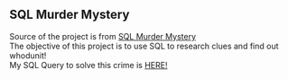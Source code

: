 ## SQL Murder Mystery

Source of the project is from [SQL Murder Mystery](https://github.com/NUKnightLab/sql-mysteries)
<br>
The objective of this project is to use SQL to research clues and find out whodunit!
<br>
My SQL Query to solve this crime is [HERE!](sql-mystery-solved.sql)
